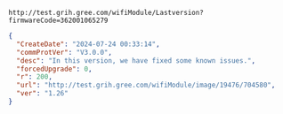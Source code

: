 `http://test.grih.gree.com/wifiModule/Lastversion?firmwareCode=362001065279`

```json
{
  "CreateDate": "2024-07-24 00:33:14",
  "commProtVer": "V3.0.0",
  "desc": "In this version, we have fixed some known issues.",
  "forcedUpgrade": 0,
  "r": 200,
  "url": "http://test.grih.gree.com/wifiModule/image/19476/704580",
  "ver": "1.26"
}
```